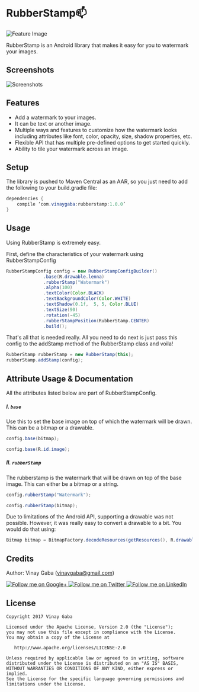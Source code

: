 RubberStamp:mailbox:
================

![Feature Image](images/FeatureImage.png)

RubberStamp is an Android library that makes it easy for you to watermark your images.

Screenshots
------------
![Screenshots](images/screenshots.png)


Features
---------

* Add a watermark to your images.
* It can be text or another image.
* Multiple ways and features to customize how the watermark looks including attributes like font, color, opacity, size, shadow properties, etc.
* Flexible API that has multiple pre-defined options to get started quickly.
* Ability to tile your watermark across an image.


Setup
------
The library is pushed to Maven Central as an AAR, so you just need to add the following to your build.gradle file:
```java
dependencies {
    compile ‘com.vinaygaba:rubberstamp:1.0.0’
}
```

Usage
------
Using RubberStamp is extremely easy.

First, define the characteristics of your watermark using RubberStampConfig

```java
RubberStampConfig config = new RubberStampConfigBuilder()
              .base(R.drawable.lenna)
              .rubberStamp("Watermark")
              .alpha(100)
              .textColor(Color.BLACK)
              .textBackgroundColor(Color.WHITE)
              .textShadow(0.1f,  5, 5, Color.BLUE)
              .textSize(90)
              .rotation(-45)
              .rubberStampPosition(RubberStamp.CENTER)
              .build();
```

That's all that is needed really. All you need to do next is just pass this config to the addStamp method of the RubberStamp class and voila!
```java
RubberStamp rubberStamp = new RubberStamp(this);
rubberStamp.addStamp(config);
```

Attribute Usage & Documentation
--------------------------------
All the attributes listed below are part of RubberStampConfig.

##### I. `base`
Use this to set the base image on top of which the watermark will be drawn. This can be a bitmap or a drawable.

```java
config.base(bitmap);

config.base(R.id.image);
```

##### II. `rubberStamp`
The rubberstamp is the watermark that will be drawn on top of the base image. This can either be a bitmap or a string.

```java
config.rubberStamp("Watermark");

config.rubberStamp(bitmap);
```

Due to limitations of the Android API, supporting a drawable was not possible. However, it was really easy to convert a drawable to a bit. You would do that using:

```java
Bitmap bitmap = BitmapFactory.decodeResources(getResources(), R.drawable.logo);

```


Credits
-----------------
Author: Vinay Gaba (vinaygaba@gmail.com)

<a href="https://plus.google.com/+Vinaygaba">
  <img alt="Follow me on Google+"
       src="https://github.com/gabrielemariotti/cardslib/raw/master/demo/images/g+64.png" />
</a>
<a href="https://twitter.com/vinaygaba">
  <img alt="Follow me on Twitter"
       src="https://github.com/gabrielemariotti/cardslib/raw/master/demo/images/twitter64.png" />
</a>
<a href="https://www.linkedin.com/in/vinaygaba">
  <img alt="Follow me on LinkedIn"
       src="https://github.com/gabrielemariotti/cardslib/raw/master/demo/images/linkedin.png" />
</a>


License
-------

    Copyright 2017 Vinay Gaba

    Licensed under the Apache License, Version 2.0 (the "License");
    you may not use this file except in compliance with the License.
    You may obtain a copy of the License at

       http://www.apache.org/licenses/LICENSE-2.0

    Unless required by applicable law or agreed to in writing, software
    distributed under the License is distributed on an "AS IS" BASIS,
    WITHOUT WARRANTIES OR CONDITIONS OF ANY KIND, either express or implied.
    See the License for the specific language governing permissions and
    limitations under the License.
